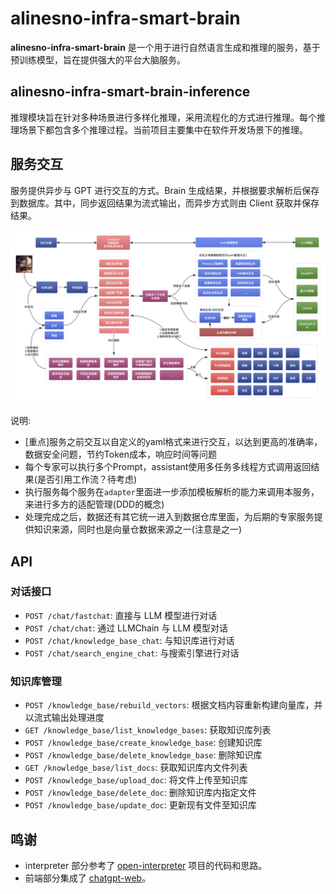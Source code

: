 # alinesno-infra-smart-brain

**alinesno-infra-smart-brain** 是一个用于进行自然语言生成和推理的服务，基于预训练模型，旨在提供强大的平台大脑服务。

## alinesno-infra-smart-brain-inference

推理模块旨在针对多种场景进行多样化推理，采用流程化的方式进行推理。每个推理场景下都包含多个推理过程。当前项目主要集中在软件开发场景下的推理。

## 服务交互

服务提供异步与 GPT 进行交互的方式。Brain 生成结果，并根据要求解析后保存到数据库。其中，同步返回结果为流式输出，而异步方式则由 Client 获取并保存结果。

<img src="images/brain-service-design.png"  alt="服务交互设计规划"/>

说明:

- [重点]服务之前交互以自定义的yaml格式来进行交互，以达到更高的准确率，数据安全问题，节约Token成本，响应时间等问题
- 每个专家可以执行多个Prompt，assistant使用多任务多线程方式调用返回结果(是否引用工作流？待考虑)
- 执行服务每个服务在`adapter`里面进一步添加模板解析的能力来调用本服务，来进行多方的适配管理(DDD的概念)
- 处理完成之后，数据还有其它统一进入到数据仓库里面，为后期的专家服务提供知识来源，同时也是向量仓数据来源之一(注意是之一)

## API

### 对话接口

- `POST /chat/fastchat`: 直接与 LLM 模型进行对话
- `POST /chat/chat`: 通过 LLMChain 与 LLM 模型对话
- `POST /chat/knowledge_base_chat`: 与知识库进行对话
- `POST /chat/search_engine_chat`: 与搜索引擎进行对话

### 知识库管理

- `POST /knowledge_base/rebuild_vectors`: 根据文档内容重新构建向量库，并以流式输出处理进度
- `GET /knowledge_base/list_knowledge_bases`: 获取知识库列表
- `POST /knowledge_base/create_knowledge_base`: 创建知识库
- `POST /knowledge_base/delete_knowledge_base`: 删除知识库
- `GET /knowledge_base/list_docs`: 获取知识库内文件列表
- `POST /knowledge_base/upload_doc`: 将文件上传至知识库
- `POST /knowledge_base/delete_doc`: 删除知识库内指定文件
- `POST /knowledge_base/update_doc`: 更新现有文件至知识库

## 鸣谢

- interpreter 部分参考了 [open-interpreter]() 项目的代码和思路。
- 前端部分集成了 [chatgpt-web](https://github.com/Chanzhaoyu/chatgpt-web)。
